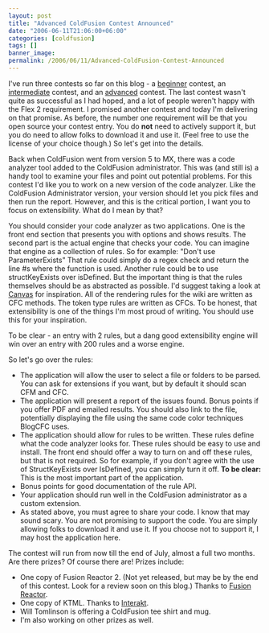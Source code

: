 ```yaml
---
layout: post
title: "Advanced ColdFusion Contest Announced"
date: "2006-06-11T21:06:00+06:00"
categories: [coldfusion]
tags: []
banner_image: 
permalink: /2006/06/11/Advanced-ColdFusion-Contest-Announced
---
```


I've run three contests so far on this blog - a <a href="http://ray.camdenfamily.com/index.cfm/2005/9/20/Contest-Shall-We-Play-a-Game">beginner</a> contest, an <a href="http://ray.camdenfamily.com/index.cfm/2005/10/30/Intermediate-ColdFusion-Contest">intermediate</a> contest, and an <a href="http://ray.camdenfamily.com/index.cfm/2006/2/22/Advanced-Contest-Announced">advanced</a> contest. The last contest wasn't quite as successful as I had hoped, and a lot of people weren't happy with the Flex 2 requirement. I promised another contest and today I'm delivering on that promise. As before, the number one requirement will be that you open source your contest entry. You do <b>not</b> need to actively support it, but you do need to allow folks to download it and use it. (Feel free to use the license of your choice though.) So let's get into the details.
<!--more-->
Back when ColdFusion went from version 5 to MX, there was a code analyzer tool added to the ColdFusion administrator. This was (and still is) a handy tool to examine your files and point out potential problems. For this contest I'd like you to work on a new version of the code analyzer. Like the ColdFusion Administrator version, your version should let you pick files and then run the report. However, and this is the critical portion, I want you to focus on extensibility. What do I mean by that? 

You should consider your code analyzer as two applications. One is the front end section that presents you with options and shows results. The second part is the actual engine that checks your code. You can imagine that engine as a collection of rules. So for example: "Don't use ParameterExists" That rule could simply do a regex check and return the line #s where the function is used. Another rule could be to use structKeyExists over isDefined. But the important thing is that the rules themselves should be as abstracted as possible. I'd suggest taking a look at <a href="http://ray.camdenfamily.com/projects/canvas">Canvas</a> for inspiration. All of the rendering rules for the wiki are written as CFC methods. The token type rules are written as CFCs. To be honest, that extensibility is one of the things I'm most proud of writing. You should use this for your inspiration.

To be clear - an entry with 2 rules, but a dang good extensibility engine will win over an entry with 200 rules and a worse engine. 

So let's go over the rules:

<ul>
<li>The application will allow the user to select a file or folders to be parsed. You can ask for extensions if you want, but by default it should scan CFM and CFC. 
<li>The application will present a report of the issues found. Bonus points if you offer PDF and emailed results. You should also link to the file, potentially displaying the file using the same code color techniques BlogCFC uses.
<li>The application should allow for rules to be written. These rules define what the code analyzer looks for. These rules should be easy to use and install. The front end should offer a way to turn on and off these rules, but that is not required. So for example, if you don't agree with the use of StructKeyExists over IsDefined, you can simply turn it off. <b>To be clear:</b> This is the most important part of the application. 
<li>Bonus points for good documentation of the rule API. 
<li>Your application should run well in the ColdFusion administrator as a custom extension.
<li>As stated above, you must agree to share your code. I know that may sound scary. You are not promising to support the code. You are simply allowing folks to download it and use it. If you choose not to support it, I may host the application here. 
</ul>

The contest will run from now till the end of July, almost a full two months. Are there prizes? Of course there are! Prizes include:

<ul>
<li>One copy of Fusion Reactor 2. (Not yet released, but may be by the end of this contest. Look for a review soon on this blog.) Thanks to <a href="http://www.fusion-reactor.com">Fusion Reactor</a>.
<li>One copy of KTML. Thanks to <a href="http://www.interaktonline.com">Interakt</a>.
<li>Will Tomlinson is offering a ColdFusion tee shirt and mug.
<li>I'm also working on other prizes as well.
</ul>